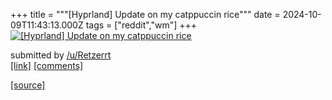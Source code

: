 +++
title = """[Hyprland] Update on my catppuccin rice"""
date = 2024-10-09T11:43:13.000Z
tags = ["reddit","wm"]
+++
[![[Hyprland] Update on my catppuccin rice](https://preview.redd.it/hlpwzxs6xptd1.png?width=640&crop=smart&auto=webp&s=b954308d7c8f8531869b64dfba72346b6d115fd9 "[Hyprland] Update on my catppuccin rice")](https://www.reddit.com/r/unixporn/comments/1fzpeel/hyprland_update_on_my_catppuccin_rice/)

submitted by [/u/Retzerrt](https://www.reddit.com/user/Retzerrt)  
[\[link\]](https://i.redd.it/hlpwzxs6xptd1.png) [\[comments\]](https://www.reddit.com/r/unixporn/comments/1fzpeel/hyprland_update_on_my_catppuccin_rice/)

[[source]](https://www.reddit.com/r/unixporn/comments/1fzpeel/hyprland_update_on_my_catppuccin_rice/)
